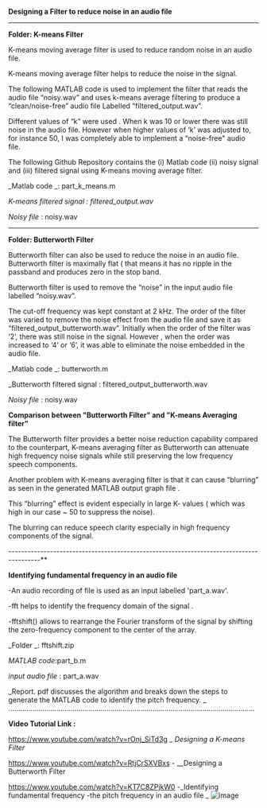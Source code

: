 **Designing a Filter to reduce noise in an audio file**

----------------------------------------------------------

**Folder: K-means Filter**

K-means moving average filter is used to reduce random noise in an audio file. 

K-means moving average filter helps to reduce the noise in the signal. 

The following MATLAB code is used to implement the filter that reads the audio file “noisy.wav” and uses k-means average filtering to produce a “clean/noise-free” audio file 
Labelled “filtered_output.wav”. 

Different values of “k” were used . When k was 10 or lower there was still noise in the audio file. However when higher values of ‘k’ was adjusted to, for instance 50, I was completely able to implement a “noise-free" audio file. 


The following Github Repository contains the (i) Matlab code (ii) noisy signal and (iii) filtered signal using K-means moving average filter. 

_Matlab code _: part_k_means.m

_K-means filtered signal : filtered_output.wav_

_Noisy file_ : noisy.wav

----------------------------------------------------------------------
**Folder: Butterworth Filter**

Butterworth filter can also be used to reduce the noise in an audio file. Butterworth filter is maximally flat ( that means it has no ripple 
in the passband and produces zero in the stop band. 

Butterworth filter is used to remove the “noise” in the input audio file labelled “noisy.wav”. 

The cut-off frequency was kept constant at 2 kHz. The order of the filter was varied to remove the noise effect from the audio file and save it as “filtered_output_butterworth.wav”. Initially when the order of the filter was ‘2’, there was still noise in the signal. However , when the order was increased to ‘4’ or ‘6’, it was able to eliminate the noise embedded in the audio file. 


_Matlab code _: butterworth.m

_Butterworth filtered signal : filtered_output_butterworth.wav 

_Noisy file_ : noisy.wav


**Comparison between "Butterworth Filter" and "K-means Averaging filter"**

The Butterworth filter provides a better noise reduction capability compared to the counterpart, K-means averaging filter  as Butterworth can attenuate high frequency noise signals while still preserving the low frequency speech components. 

Another problem with K-means averaging filter is that it can cause “blurring” as seen in the generated MATLAB output graph file . 

This “blurring” effect is evident especially in large K- values ( which was high in our case ~ 50 to suppress the noise). 

The blurring can reduce speech clarity especially in high frequency components of the signal. 

----------------------------------------------------------------------------------------**

**Identifying fundamental frequency in an audio file**

-An audio recording of file is used as an input labelled 'part_a.wav'. 

-fft helps to identify the frequency domain of the signal . 

-fftshift() allows to rearrange the Fourier transform of the signal by shifting the zero-frequency component to the center of the array.

_Folder _: fftshift.zip 

_MATLAB code_:part_b.m

_input audio file_ : part_a.wav 

_Report. pdf discusses the algorithm and breaks down the steps to generate the MATLAB code to identify the pitch frequency. _
...........................................................................................................................

**Video Tutorial Link :**

https://www.youtube.com/watch?v=rOnj_SiTd3g   _ _Designing a K-means Filter_

https://www.youtube.com/watch?v=RtjCrSXVBxs   - __Designing a Butterworth Filter

https://www.youtube.com/watch?v=KT7C8ZPjkW0   -_Identifying fundamental frequency -the pitch frequency in an audio file 
_
![image](https://github.com/Shadeeb-Hossain/Digital-Signal-Processing/assets/154857980/331bfc15-cb92-4b54-82f2-376dc31eaf00)


